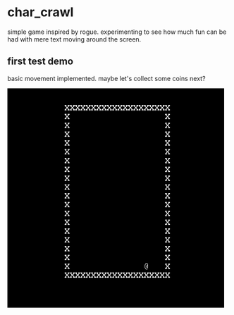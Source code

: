 # char_crawl
simple game inspired by rogue. experimenting to see how much fun can be had with mere text moving around the screen.

## first test demo
basic movement implemented. maybe let's collect some coins next?

![gif of game board and character mving around](demo1.gif)
